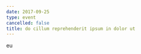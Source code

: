 ```yaml
---
date: 2017-09-25
type: event
cancelled: false
title: do cillum reprehenderit ipsum in dolor ut
---
```

eu